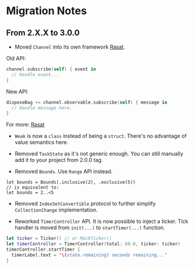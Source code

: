 
# Migration Notes

## From 2.X.X to 3.0.0

* Moved `Channel` into its own framework [Rasat](https://www.github.com/gokselkoksal/Rasat).

Old API:

```swift
channel.subscribe(self) { event in
  // Handle event...
}
```

New API:

```swift
disposeBag += channel.observable.subscribe(self) { message in
  // Handle message here.
}
```

For more: [Rasat](https://www.github.com/gokselkoksal/Rasat) 

* `Weak` is now a `class` instead of being a `struct`. There's no advantage of value semantics here.

* Removed `TaskState` as it's not generic enough. You can still manually add it to your project from 2.0.0 tag.

* Removed `Bounds`. Use `Range` API instead.

```
let bounds = Bounds(.inclusive(2), .exclusive(5))
// is equivalent to:
let bounds = 2..<5
```

* Removed `IndexSetConvertible` protocol to further simplify `CollectionChange` implementation. 

* Reworked `TimerController` API. It is now possible to inject a ticker. Tick handler is moved from `init(...)` to `startTimer(...)` function. 

```swift
let ticker = Ticker() // or MockTicker()
let timerController = TimerController(total: 60.0, ticker: ticker)
timerController.startTimer {
  timerLabel.text = "\(state.remaining) seconds remaining..."
}
```
